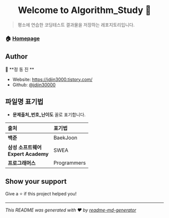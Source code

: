 <h1 align="center">Welcome to Algorithm_Study 👋</h1>
<p>
</p>

> 평소에 연습한 코딩테스트 결과물을 저장하는 레포지토리입니다.

### 🏠 [Homepage](https://github.com/jdjin3000/Algorithm_Study)

## Author

👤 **정 동 진 **

* Website: https://jdjin3000.tistory.com/
* Github: [@jdjin30000](https://github.com/jdjin30000)

## 파일명 표기법
* **문제출처_번호_난이도** 꼴로 표기합니다.

| 출처 | 표기법 |
| :------------ | :----------- |
| **백준** | BaekJoon |
| **삼성 소프트웨어<br/>Expert Academy** | SWEA |
| **프로그래머스** | Programmers |

## Show your support

Give a ⭐️ if this project helped you!

***
_This README was generated with ❤️ by [readme-md-generator](https://github.com/kefranabg/readme-md-generator)_